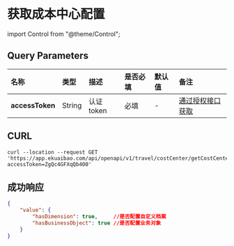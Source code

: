 # 获取成本中心配置

import Control from "@theme/Control";

<Control
method="GET"
url="/api/openapi/v1/travel/costCenter/getCostCenterConfig"
/>

## Query Parameters

| 名称 | 类型 | 描述 | 是否必填 | 默认值 | 备注 |
| :--- | :--- | :--- | :--- |:--- | :--- |
| **accessToken** | String | 认证token | 必填 | - | [通过授权接口获取](/docs/open-api/getting-started/auth) |

## CURL
```shell
curl --location --request GET 'https://app.ekuaibao.com/api/openapi/v1/travel/costCenter/getCostCenterConfig?accessToken=ZgQc4GFXqQb400'
```

## 成功响应
```json
{
    "value": {
        "hasDimension": true,     //是否配置自定义档案
        "hasBusinessObject": true //是否配置业务对象
    }
}
```
